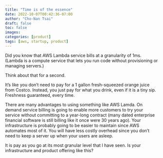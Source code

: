 ```yaml
---
title: "Time is of the essence"
date: 2022-10-07T00:42:36-07:00
author: "Cho-Nan Tsai"
draft: false
toc: false
images:
categories: [product]
tags: [aws, startup, product]
---
```


Did you know that AWS Lambda service bills at a granularity of 1ms. (Lambda is a compute service that lets you run code without provisioning or managing servers.)

Think about that for a second.

It’s like you don’t need to pay for a 1 gallon fresh-squeezed orange juice from Costco. Instead, you just pay for what you drink, even if it is a tiny sip. Freshness guaranteed, every time.

There are many advantages to using something like AWS Lamda. On demand service billing is going to enable more customers to try your service without committing to a year-long contract (many dated enterprise financial software is still billing like it once were 30 years ago). Your infrastructure is probably going to be easier to maintain since AWS automates most of it. You will have less costly overhead since you don’t need to keep a server up when your users are asleep.

It is pay as you go at its most granular level that I have seen. Is your infrastructure and product offering like this?
